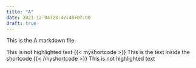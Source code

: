 ```yaml
---
title: "A"
date: 2021-12-04T23:47:48+07:00
draft: true
---
```


This is the A markdown file

This is not highlighted text
{{< myshortcode >}}
    This is the text inside the shortcode
{{< /myshortcode >}}
This is not highlighted text
